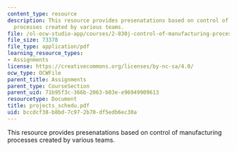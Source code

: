 ```yaml
---
content_type: resource
description: This resource provides presenatations based on control of manufacturing
  processes created by various teams.
file: /ol-ocw-studio-app/courses/2-830j-control-of-manufacturing-processes-sma-6303-spring-2008/bccdcf38b8bd7c972b70df5edb6ec30a_projects_schedu.pdf
file_size: 73378
file_type: application/pdf
learning_resource_types:
- Assignments
license: https://creativecommons.org/licenses/by-nc-sa/4.0/
ocw_type: OCWFile
parent_title: Assignments
parent_type: CourseSection
parent_uid: 71b95f3c-366b-2063-b03e-e96949909613
resourcetype: Document
title: projects_schedu.pdf
uid: bccdcf38-b8bd-7c97-2b70-df5edb6ec30a
---
```

This resource provides presenatations based on control of manufacturing processes created by various teams.